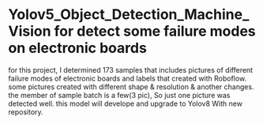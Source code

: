# Yolov5_Object_Detection_Machine_Vision for detect some failure modes on electronic boards

for this project, I determined 173 samples that includes pictures of different failure modes of electronic boards and labels that created with Roboflow.
some pictures created with different shape & resolution & another changes.
the member of sample batch is a few(3 pic), So just one picture was detected well.
this model will develope and upgrade to Yolov8 With new repository.
